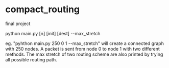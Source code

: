 # compact_routing
 final project

python main.py [n] [init] [dest] --max_stretch

eg. "pyhthon main.py 250 0 1 --max_stretch" will create a connected graph with 250 nodes. A packet is sent from node 0 to node 1 with two different methods. The max stretch of two routing scheme are also printed by trying all possible routing path.
